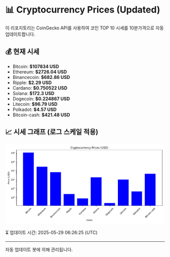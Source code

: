 
# 📊 Cryptocurrency Prices (Updated)

이 리포지토리는 CoinGecko API를 사용하여 코인 TOP 10 시세를 10분가격으로 자동 업데이트합니다.

## 💰 현재 시세
- Bitcoin: **$107834 USD**
- Ethereum: **$2726.04 USD**
- Binancecoin: **$682.86 USD**
- Ripple: **$2.29 USD**
- Cardano: **$0.750522 USD**
- Solana: **$172.3 USD**
- Dogecoin: **$0.224867 USD**
- Litecoin: **$96.79 USD**
- Polkadot: **$4.57 USD**
- Bitcoin-cash: **$421.48 USD**

## 📈 시세 그래프 (로그 스케일 적용)
![Crypto Prices](crypto_prices.png)

⏳ 업데이트 시간: 2025-05-29 06:26:25 (UTC)

---
자동 업데이트 봇에 의해 관리됩니다.
